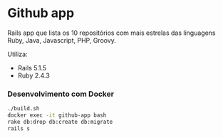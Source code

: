 # Github app

Rails app que lista os 10 repositórios com mais estrelas das linguagens Ruby, Java, Javascript, PHP, Groovy.

Utiliza:

- Rails 5.1.5
- Ruby 2.4.3

### Desenvolvimento com Docker

```bash
./build.sh
docker exec -it github-app bash
rake db:drop db:create db:migrate
rails s
```
